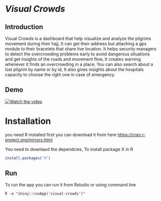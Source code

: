 # ***Visual Crowds***
## Introduction
Visual Crowds is a dashboard that help visualize and analyze the pilgrims movement during their hajj, It can get their address but attaching a gps module to their bracelets that share live location.
It helps security managers to detect the overcrowding problems early to avoid dangerous situations and get insights of the roads and movement flow, It creates warning whenever it finds an overcrowding in a place.
You can also search about a lost pilgrim by name or by id, It also gives insights about the hospitals capacity to choose the right one in case of emergency.  
## Demo 
[![Watch the video](https://github.com/karimelghazouly/visual-crowds/blob/master/www/icons/Video-Link.png)](https://www.youtube.com/watch?v=OmpYnkakREk)  
# Installation
you need R installed first you can download it from here
https://cran.r-project.org/mirrors.html

You need to downlaod the dependcies, To install package X in R 
```R
install.packages("X")
```
## Run
To run the app you can run it from Rstudio or using command line
````
R -e "shiny::runApp('visual-crowds')"
````
